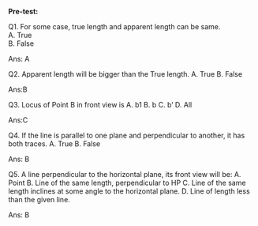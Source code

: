 **Pre-test:**

Q1. For some case, true length and apparent length can be same.  
A. True  
B. False  

Ans: A

Q2. Apparent length will be bigger than the True length.
A. True
B. False

Ans:B

Q3. Locus of Point B in front view is
A. b1
B. b
C. b’
D. All

Ans:C

Q4.  If the line is parallel to one plane and perpendicular to another,
  it has both traces.
A. True
B. False

Ans: B

Q5. A line perpendicular to the horizontal plane, its front view will be:
A. Point
B. Line of the same length, perpendicular to HP
C. Line of the same length inclines at some angle to the horizontal
plane.
D. Line of length less than the given line.

Ans: B
